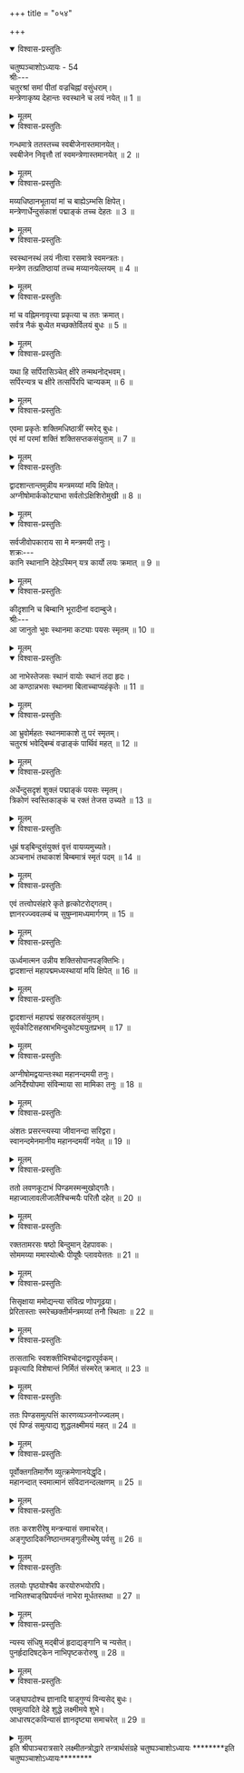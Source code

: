 +++
title = "०५४"

+++

<details open><summary>विश्वास-प्रस्तुतिः</summary>

चतुष्पञ्चाशोऽध्यायः - 54  
श्रीः---  
चतुरश्रां समां पीतां वज्रचिह्नां वसुंधराम्।  
मन्त्रेणाकृष्य देहान्तः स्वस्थाने च लयं नयेत् ॥ 1 ॥
</details>

<details><summary>मूलम्</summary>

चतुष्पञ्चाशोऽध्यायः - 54  
श्रीः---  
चतुरश्रां समां पीतां वज्रचिह्नां वसुंधराम्।  
मन्त्रेणाकृष्य देहान्तः स्वस्थाने च लयं नयेत् ॥ 1 ॥
</details>

<details open><summary>विश्वास-प्रस्तुतिः</summary>

गन्धमात्रे ततस्तच्च स्वबीजेनास्तमानयेत्।  
स्वबीजेन निवृत्तौ तां स्वमन्त्रेणास्तमानयेत् ॥ 2 ॥
</details>

<details><summary>मूलम्</summary>

गन्धमात्रे ततस्तच्च स्वबीजेनास्तमानयेत्।  
स्वबीजेन निवृत्तौ तां स्वमन्त्रेणास्तमानयेत् ॥ 2 ॥
</details>

<details open><summary>विश्वास-प्रस्तुतिः</summary>

मय्यधिष्ठानभूतायां मां च बाह्येऽम्भसि क्षिपेत्।  
मन्त्रेणार्धेन्दुसंकाशं पद्माङ्कं तच्च देहतः ॥ 3 ॥
</details>

<details><summary>मूलम्</summary>

मय्यधिष्ठानभूतायां मां च बाह्येऽम्भसि क्षिपेत्।  
मन्त्रेणार्धेन्दुसंकाशं पद्माङ्कं तच्च देहतः ॥ 3 ॥
</details>

<details open><summary>विश्वास-प्रस्तुतिः</summary>

स्वस्थानस्थं लयं नीत्वा रसमात्रे स्वमन्त्रतः।  
मन्त्रेण तत्प्रतिष्ठायां तच्च मय्यानयेल्लयम् ॥ 4 ॥
</details>

<details><summary>मूलम्</summary>

स्वस्थानस्थं लयं नीत्वा रसमात्रे स्वमन्त्रतः।  
मन्त्रेण तत्प्रतिष्ठायां तच्च मय्यानयेल्लयम् ॥ 4 ॥
</details>

<details open><summary>विश्वास-प्रस्तुतिः</summary>

मां च वह्निमनावृत्त्या प्रकृत्या च ततः क्रमात्।  
सर्वत्र नैकं बुध्येत मच्छक्तेर्विलयं बुधः ॥ 5 ॥
</details>

<details><summary>मूलम्</summary>

मां च वह्निमनावृत्त्या प्रकृत्या च ततः क्रमात्।  
सर्वत्र नैकं बुध्येत मच्छक्तेर्विलयं बुधः ॥ 5 ॥
</details>

<details open><summary>विश्वास-प्रस्तुतिः</summary>

यथा हि सर्पिरासिञ्चेत् क्षीरे तन्मथनोद्भवम्।  
सर्पिरन्यत्र च क्षीरे तत्सर्पिरपि चान्यकम् ॥ 6 ॥
</details>

<details><summary>मूलम्</summary>

यथा हि सर्पिरासिञ्चेत् क्षीरे तन्मथनोद्भवम्।  
सर्पिरन्यत्र च क्षीरे तत्सर्पिरपि चान्यकम् ॥ 6 ॥
</details>

<details open><summary>विश्वास-प्रस्तुतिः</summary>

एवमा प्रकृतेः शक्तिमधिष्ठात्रीं स्मरेद् बुधः।  
एवं मां परमां शक्तिं शक्तिसप्तकसंयुताम् ॥ 7 ॥
</details>

<details><summary>मूलम्</summary>

एवमा प्रकृतेः शक्तिमधिष्ठात्रीं स्मरेद् बुधः।  
एवं मां परमां शक्तिं शक्तिसप्तकसंयुताम् ॥ 7 ॥
</details>

<details open><summary>विश्वास-प्रस्तुतिः</summary>

द्वादशान्तान्तमुन्नीय मन्त्रमय्यां मयि क्षिपेत्।  
अग्नीषोमार्ककोट्याभा सर्वतोऽक्षिशिरोमुखी ॥ 8 ॥
</details>

<details><summary>मूलम्</summary>

द्वादशान्तान्तमुन्नीय मन्त्रमय्यां मयि क्षिपेत्।  
अग्नीषोमार्ककोट्याभा सर्वतोऽक्षिशिरोमुखी ॥ 8 ॥
</details>

<details open><summary>विश्वास-प्रस्तुतिः</summary>

सर्वजीवोपकाराय सा मे मन्त्रमयी तनुः।  
शक्रः---  
कानि स्थानानि देहेऽस्मिन् यत्र कार्यो लयः क्रमात् ॥ 9 ॥
</details>

<details><summary>मूलम्</summary>

सर्वजीवोपकाराय सा मे मन्त्रमयी तनुः।  
शक्रः---  
कानि स्थानानि देहेऽस्मिन् यत्र कार्यो लयः क्रमात् ॥ 9 ॥
</details>

<details open><summary>विश्वास-प्रस्तुतिः</summary>

कीदृशानि च बिम्बानि भूरादीनां वदाम्बुजे।  
श्रीः---  
आ जानुतो भुवः स्थानमा कट्याः पयसः स्मृतम् ॥ 10 ॥
</details>

<details><summary>मूलम्</summary>

कीदृशानि च बिम्बानि भूरादीनां वदाम्बुजे।  
श्रीः---  
आ जानुतो भुवः स्थानमा कट्याः पयसः स्मृतम् ॥ 10 ॥
</details>

<details open><summary>विश्वास-प्रस्तुतिः</summary>

आ नाभेस्तेजसः स्थानं वायोः स्थानं तदा हृदः।  
आ कण्ठान्नभसः स्थानमा बिलाच्चाप्यहंकृतेः ॥ 11 ॥
</details>

<details><summary>मूलम्</summary>

आ नाभेस्तेजसः स्थानं वायोः स्थानं तदा हृदः।  
आ कण्ठान्नभसः स्थानमा बिलाच्चाप्यहंकृतेः ॥ 11 ॥
</details>

<details open><summary>विश्वास-प्रस्तुतिः</summary>

आ भ्रुवोर्महतः स्थानमाकाशे तु परं स्मृतम्।  
चतुरश्रं भवेद्बिम्बं वज्राङ्कं पार्थिवं महत् ॥ 12 ॥
</details>

<details><summary>मूलम्</summary>

आ भ्रुवोर्महतः स्थानमाकाशे तु परं स्मृतम्।  
चतुरश्रं भवेद्बिम्बं वज्राङ्कं पार्थिवं महत् ॥ 12 ॥
</details>

<details open><summary>विश्वास-प्रस्तुतिः</summary>

अर्धेन्दुसदृशं शुक्लं पद्माङ्कं पयसः स्मृतम्।  
त्रिकोणं स्वस्तिकाङ्कं च रक्तं तेजस उच्यते ॥ 13 ॥
</details>

<details><summary>मूलम्</summary>

अर्धेन्दुसदृशं शुक्लं पद्माङ्कं पयसः स्मृतम्।  
त्रिकोणं स्वस्तिकाङ्कं च रक्तं तेजस उच्यते ॥ 13 ॥
</details>

<details open><summary>विश्वास-प्रस्तुतिः</summary>

धूम्रं षड्‌बिन्दुसंयुक्तं वृत्तं वायव्यमुच्यते।  
अञ्चनाभं तथाकाशं बिम्बमात्रं स्मृतं पदम् ॥ 14 ॥
</details>

<details><summary>मूलम्</summary>

धूम्रं षड्‌बिन्दुसंयुक्तं वृत्तं वायव्यमुच्यते।  
अञ्चनाभं तथाकाशं बिम्बमात्रं स्मृतं पदम् ॥ 14 ॥
</details>

<details open><summary>विश्वास-प्रस्तुतिः</summary>

एवं तत्त्वोपसंहारे कृते हृत्कोटरोद्गतम्।  
ज्ञानरज्ज्ववलम्बं च सुषुम्नामध्यमार्गगम् ॥ 15 ॥
</details>

<details><summary>मूलम्</summary>

एवं तत्त्वोपसंहारे कृते हृत्कोटरोद्गतम्।  
ज्ञानरज्ज्ववलम्बं च सुषुम्नामध्यमार्गगम् ॥ 15 ॥
</details>

<details open><summary>विश्वास-प्रस्तुतिः</summary>

ऊर्ध्वमात्मन उन्नीय शक्तिसोपानपङ्‌क्तिभिः।  
द्वादशान्तं महापद्ममध्यस्थायां मयि क्षिपेत् ॥ 16 ॥
</details>

<details><summary>मूलम्</summary>

ऊर्ध्वमात्मन उन्नीय शक्तिसोपानपङ्‌क्तिभिः।  
द्वादशान्तं महापद्ममध्यस्थायां मयि क्षिपेत् ॥ 16 ॥
</details>

<details open><summary>विश्वास-प्रस्तुतिः</summary>

द्वादशान्तं महापद्मं सहस्रदलसंयुतम्।  
सूर्यकोटिसहस्राभमिन्दुकोट्ययुतप्रभम् ॥ 17 ॥
</details>

<details><summary>मूलम्</summary>

द्वादशान्तं महापद्मं सहस्रदलसंयुतम्।  
सूर्यकोटिसहस्राभमिन्दुकोट्ययुतप्रभम् ॥ 17 ॥
</details>

<details open><summary>विश्वास-प्रस्तुतिः</summary>

अग्नीषोमद्वयान्तःस्था महानन्दमयी तनुः।  
अनिर्देश्योपमा संविन्माया सा मामिका तनुः ॥ 18 ॥
</details>

<details><summary>मूलम्</summary>

अग्नीषोमद्वयान्तःस्था महानन्दमयी तनुः।  
अनिर्देश्योपमा संविन्माया सा मामिका तनुः ॥ 18 ॥
</details>

<details open><summary>विश्वास-प्रस्तुतिः</summary>

अंशतः प्रसरन्त्यस्या जीवानन्दा सरिद्वरा।  
स्वानन्दमेनमानीय महानन्दमयीं नयेत् ॥ 19 ॥
</details>

<details><summary>मूलम्</summary>

अंशतः प्रसरन्त्यस्या जीवानन्दा सरिद्वरा।  
स्वानन्दमेनमानीय महानन्दमयीं नयेत् ॥ 19 ॥
</details>

<details open><summary>विश्वास-प्रस्तुतिः</summary>

ततो लवणकूटाभं पिण्डमस्मन्मुखोद्गतैः।  
महाज्वालावलीजालैश्चिन्मयैः परितौ दहेत् ॥ 20 ॥
</details>

<details><summary>मूलम्</summary>

ततो लवणकूटाभं पिण्डमस्मन्मुखोद्गतैः।  
महाज्वालावलीजालैश्चिन्मयैः परितौ दहेत् ॥ 20 ॥
</details>

<details open><summary>विश्वास-प्रस्तुतिः</summary>

रक्ततामरसः षष्ठो बिन्दुमान् देहपावकः।  
सोममय्या ममास्योत्थैः पीयूषैः प्लावयेत्ततः ॥ 21 ॥
</details>

<details><summary>मूलम्</summary>

रक्ततामरसः षष्ठो बिन्दुमान् देहपावकः।  
सोममय्या ममास्योत्थैः पीयूषैः प्लावयेत्ततः ॥ 21 ॥
</details>

<details open><summary>विश्वास-प्रस्तुतिः</summary>

सिसृक्षाया ममोद्यन्त्या संवित्प्र णोपगूढया।  
प्रेरितास्ताः स्मरेच्छक्तीर्मन्त्रमय्यां तनौ स्थिताः ॥ 22 ॥
</details>

<details><summary>मूलम्</summary>

सिसृक्षाया ममोद्यन्त्या संवित्प्र णोपगूढया।  
प्रेरितास्ताः स्मरेच्छक्तीर्मन्त्रमय्यां तनौ स्थिताः ॥ 22 ॥
</details>

<details open><summary>विश्वास-प्रस्तुतिः</summary>

तत्सताभिः स्वशक्तीभिश्चोदनद्वारपूर्वकम्।  
प्रकृत्यादि विशेषान्तं निर्मितं संस्मरेत् क्रमात् ॥ 23 ॥
</details>

<details><summary>मूलम्</summary>

तत्सताभिः स्वशक्तीभिश्चोदनद्वारपूर्वकम्।  
प्रकृत्यादि विशेषान्तं निर्मितं संस्मरेत् क्रमात् ॥ 23 ॥
</details>

<details open><summary>विश्वास-प्रस्तुतिः</summary>

ततः पिण्डसमुत्पत्तिं कारणव्यञ्जनोज्ज्वलम्।  
एवं पिण्डं समुत्पाद्य शुद्धलक्ष्मीमयं महत् ॥ 24 ॥
</details>

<details><summary>मूलम्</summary>

ततः पिण्डसमुत्पत्तिं कारणव्यञ्जनोज्ज्वलम्।  
एवं पिण्डं समुत्पाद्य शुद्धलक्ष्मीमयं महत् ॥ 24 ॥
</details>

<details open><summary>विश्वास-प्रस्तुतिः</summary>

पूर्वोक्तगतिमार्गेण व्युत्क्रमेणानयेद्धृदि।  
महानन्दात् स्वमात्मानं संविदानन्दलक्षणम् ॥ 25 ॥
</details>

<details><summary>मूलम्</summary>

पूर्वोक्तगतिमार्गेण व्युत्क्रमेणानयेद्धृदि।  
महानन्दात् स्वमात्मानं संविदानन्दलक्षणम् ॥ 25 ॥
</details>

<details open><summary>विश्वास-प्रस्तुतिः</summary>

ततः करशरीरेषु मन्त्रन्यासं समाचरेत्।  
अङ्गुष्ठादिकनिष्ठान्तमङ्‌गुलीस्थेषु पर्वसु ॥ 26 ॥
</details>

<details><summary>मूलम्</summary>

ततः करशरीरेषु मन्त्रन्यासं समाचरेत्।  
अङ्गुष्ठादिकनिष्ठान्तमङ्‌गुलीस्थेषु पर्वसु ॥ 26 ॥
</details>

<details open><summary>विश्वास-प्रस्तुतिः</summary>

तलयोः पृष्ठयोश्चैव करयोरुभयोरपि।  
नाभितश्चाङ्‌घ्रिपर्यन्तं नाभेरा मूर्धतस्तथा ॥ 27 ॥
</details>

<details><summary>मूलम्</summary>

तलयोः पृष्ठयोश्चैव करयोरुभयोरपि।  
नाभितश्चाङ्‌घ्रिपर्यन्तं नाभेरा मूर्धतस्तथा ॥ 27 ॥
</details>

<details open><summary>विश्वास-प्रस्तुतिः</summary>

न्यस्य संधिषु मद्बीजं हृदाद्यङ्गानि च न्यसेत्।  
पुनर्हृदादिषट्‌केन नाभिपृष्टकरोरुषु ॥ 28 ॥
</details>

<details><summary>मूलम्</summary>

न्यस्य संधिषु मद्बीजं हृदाद्यङ्गानि च न्यसेत्।  
पुनर्हृदादिषट्‌केन नाभिपृष्टकरोरुषु ॥ 28 ॥
</details>

<details open><summary>विश्वास-प्रस्तुतिः</summary>

जङ्घापदोश्च ज्ञानादि षाड्‌गुण्यं विन्यसेद् बुधः।  
एवमुत्पादिते देहे शुद्धे लक्ष्मीमये शुभे।  
आधारषट्‌कविन्यासं ज्ञानदृष्ट्या समाचरेत् ॥ 29 ॥
</details>

<details><summary>मूलम्</summary>

जङ्घापदोश्च ज्ञानादि षाड्‌गुण्यं विन्यसेद् बुधः।  
एवमुत्पादिते देहे शुद्धे लक्ष्मीमये शुभे।  
आधारषट्‌कविन्यासं ज्ञानदृष्ट्या समाचरेत् ॥ 29 ॥
</details>
इति श्रीपाञ्चरात्रसारे लक्ष्मीतन्त्रोद्धारे तन्त्रार्थसंग्रहे चतुष्पञ्चाशोऽध्यायः  
********इति चतुष्पञ्चाशोऽध्यायः********